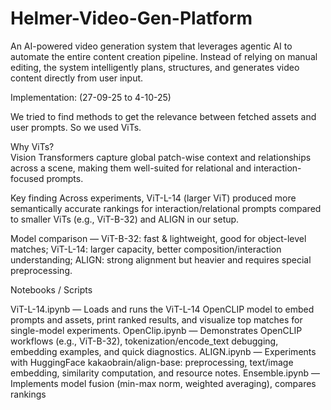 # Helmer-Video-Gen-Platform
An AI-powered video generation system that leverages agentic AI to automate the entire content creation pipeline. Instead of relying on manual editing, the system intelligently plans, structures, and generates video content directly from user input. 


Implementation: (27-09-25 to 4-10-25)

We tried to find methods to get the relevance between fetched assets and user prompts. So we used ViTs.

Why ViTs?        
Vision Transformers capture global patch-wise context and relationships across a scene, making them well-suited for relational and interaction-focused prompts.

Key finding 
Across experiments, ViT-L-14 (larger ViT) produced more semantically accurate rankings for interaction/relational prompts compared to smaller ViTs (e.g., ViT-B-32) and ALIGN in our setup.

Model comparison   — ViT-B-32: fast & lightweight, good for object-level matches; ViT-L-14: larger capacity, better composition/interaction understanding; ALIGN: strong alignment but heavier and requires special preprocessing.

Notebooks / Scripts

ViT-L-14.ipynb      — Loads and runs the ViT-L-14 OpenCLIP model to embed prompts and assets, print ranked results, and visualize top matches for single-model experiments.
OpenClip.ipynb      — Demonstrates OpenCLIP workflows (e.g., ViT-B-32), tokenization/encode_text debugging, embedding examples, and quick diagnostics.
ALIGN.ipynb         — Experiments with HuggingFace kakaobrain/align-base: preprocessing, text/image embedding, similarity computation, and resource notes.
Ensemble.ipynb      — Implements model fusion (min-max norm, weighted averaging), compares rankings
